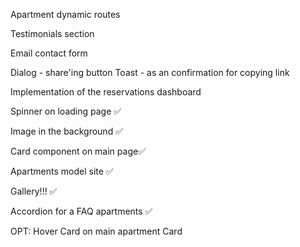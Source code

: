 Apartment dynamic routes

Testimonials section

Email contact form

Dialog - share'ing button
    Toast - as an confirmation for copying link

Implementation of the reservations dashboard

Spinner on loading page ✅

Image in the background ✅

Card component on main page✅

Apartments model site ✅

Gallery!!! ✅

Accordion for a FAQ apartments ✅

OPT:
    Hover Card on main apartment Card
